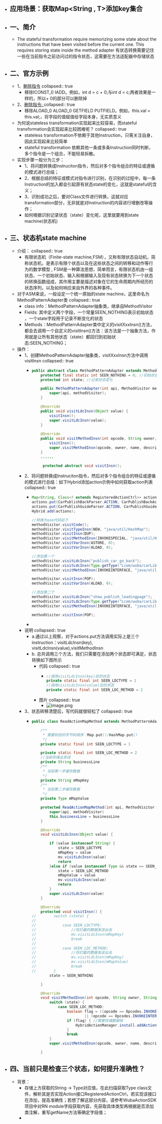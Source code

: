 - ## 应用场景：获取Map<String , T>添加key集合
- ## 一、简介
	- The stateful transformation require memorizing some state about the instructions that have been visited before the current one. This requires storing state inside the method adapter 有状态转换需要记住一些在当前指令之前访问过的指令状态，这需要在方法适配器中存储状态
- ## 二、官方示例
	- 1、[删除指令](https://www.yuque.com/mikaelzero/asm/dtooxk)
	  collapsed:: true
		- 移除ICONST_0 IADD。例如，int d = c + 0;与int d = c;两者效果是一样的，所以+ 0的部分可以删除掉
	- 2、[删除指令: ](https://www.yuque.com/mikaelzero/asm/dtooxk)
	  collapsed:: true
		- 移除ALOAD_0 ALOAD_0 GETFIELD PUTFIELD。例如，this.val = this.val;，将字段的值赋值给字段本身，无实质意义
	- 为何说stateless transformation实现起来比较容易，而stateful transformation会实现起来比较困难呢？
	  collapsed:: true
		- stateless transformation不依赖于其他Instruction，只需关注自身，因此实现起来比较简单
		- stateful transformation 依赖其他一条或多条Instruction同时判断，多个指令是一个组合，不能轻易拆散。
	- 实现步骤一般分为三步：
		- 1、将问题转换成Instruciton指令，然后对多个指令组合的特征或遵循的模式进行总结；
		- 2、根据总结的特征或模式对指令进行识别，在识别的过程中，每一条Instruction的加入都会引起原有状态state的变化，这就是stateful的含义；
		- 3、识别成功之后，要对Class文件进行转换，这就对应transformation部分，无非就是对Instruction的内容进行增删改等操作；
		- 如何根据识别记录状态（state）变化呢，这里就要用到state machine(状态机)
- ## 三、状态机state machine
	- 介绍：
	  collapsed:: true
		- 有限状态机（Finite-state machine,FSM），又称有限状态自动机，简称状态机，是表示有限个状态以及在这些状态之间的转移和动作等行为的数学模型 , FSM是一种算法思想，简单而言，有限状态机由一组状态、一个初始状态、输入和根据输入及现有状态转换为下一个状态的转换函数组成，其作用主要是描述对象在它的生命周期内所经历的状态序列，以及如何响应来自外界的各种事件。
	- 对于ASM来说，一般设定一个统一原始的state machine，这里命名为MethodPatternAdapter类
	  collapsed:: true
		- class info：MethodPatternAdapter抽象类，继承自MethodVisitor
		- Fields: 其中定义两个字段，一个常量SEEN_NOTHING表示初始状态 ，一个state字段用于记录不断变化的状态
		- Methods：MethodPatternAdapter类中定义的visitXxxInsn()方法，都会去调用一个自定义的visitInsn()方法：该方法是一个抽象方法，作用就是让所有其他状态（state）都回归到初始状态:SEEN_NOTHING；
	- 操作：
		- 1、创建MethodPatternAdapter抽象类，visitXxxInsn方法中调用visitInsn
		  collapsed:: true
			- ```java
			  public abstract class MethodPatternAdapter extends MethodVisitor {
			      protected final static int SEEN_NOTHING = 0; //初始状态
			      protected int state; //记录状态变化
			  
			      public MethodPatternAdapter(int api, MethodVisitor methodVisitor) {
			          super(api, methodVisitor);
			      }
			  
			      @Override
			      public void visitLdcInsn(Object value) {
			          visitInsn();
			          super.visitLdcInsn(value);
			      }
			      
			      @Override
			      public void visitMethodInsn(int opcode, String owner, String name, String descriptor, boolean isInterface) {
			          visitInsn();
			          super.visitMethodInsn(opcode, owner, name, descriptor, isInterface);
			      }
			      ......
			      
			       protected abstract void visitInsn();
			  ```
		- 2、将问题转换成Instruciton指令，然后对多个指令组合的特征或遵循的模式进行总结：如下Hybrid添加action示例中如何获取action列表
		  collapsed:: true
			- ```java
			  Map<String, Class<? extends RegisteredActionCtrl>> actions = new HashMap<>();
			  actions.put(CarPublishBackParser.ACTION, CarPublishBackActionCtrl.class);
			  actions.put(CarPublishGuideParser.ACTION, CarPublishGuideActionCtrl.class);
			  Hybrid.add(actions);
			  
			  //转换为asm代码如下
			  methodVisitor.visitCode();
			  methodVisitor.visitTypeInsn(NEW, "java/util/HashMap");
			  methodVisitor.visitInsn(DUP);
			  methodVisitor.visitMethodInsn(INVOKESPECIAL, "java/util/HashMap", "<init>", "()V", false);
			  methodVisitor.visitVarInsn(ASTORE, 0);
			  methodVisitor.visitVarInsn(ALOAD, 0);
			  
			  //添加第一个
			  methodVisitor.visitLdcInsn("publish_car_go_back");
			  methodVisitor.visitLdcInsn(Type.getType("Lcom/wuba/carLib/manager/CarPublishBackActionCtrl;"));
			  methodVisitor.visitMethodInsn(INVOKEINTERFACE, "java/util/Map", "put", "(Ljava/lang/Object;Ljava/lang/Object;)Ljava/lang/Object;", true);
			  
			  methodVisitor.visitInsn(POP);
			  methodVisitor.visitVarInsn(ALOAD, 0);
			  
			  //添加第二个
			  methodVisitor.visitLdcInsn("show_publish_leadingpage");
			  methodVisitor.visitLdcInsn(Type.getType("Lcom/wuba/carLib/manager/CarPublishGuideActionCtrl;"));
			  methodVisitor.visitMethodInsn(INVOKEINTERFACE, "java/util/Map", "put", "(Ljava/lang/Object;Ljava/lang/Object;)Ljava/lang/Object;", true);
			  
			  methodVisitor.visitInsn(POP);
			  ```
			-
		- 说明
		  collapsed:: true
			- a.通过以上观察，对于actions.put方法调用实际上是三个instruction：visitLdcInsn(key), visitLdcInsn(value),visitMethodInsn
			- b. 总共调用三个方法，我们只需要在添加两个状态即可满足，状态转换如下图所示
				- 代码
				  collapsed:: true
					- ```java
					  //调用visitLdcInsn(key)后的状态
					  private static final int SEEN_LDCTYPE = 1
					  //调用visitLdcInsn(value)后的状态
					  private static final int SEEN_LDC_METHOD = 2
					  ```
				- 图片
				  collapsed:: true
					- ![image.png](../assets/image_1678437874268_0.png)
		- 3、状态转移清楚后，写代码就很轻松了
		  collapsed:: true
			- ```java
			  public class ReadActionMapMethod extends MethodPatternAdapter {
			  
			      /**
			       * 需要校验的字节码顺序：Map.put()/HashMap.put()
			       */
			      private static final int SEEN_LDCTYPE = 1
			  
			      private static final int SEEN_LDC_METHOD = 2
			      //当前存储业务线
			      private String businessLine
			      /**
			       * 当前第一步缓存数据
			       */
			      private String mMapKey
			      /**
			       * 当前第二步缓存数据
			       */
			      private Type mMapValue
			  
			      protected ReadActionMapMethod(int api, MethodVisitor methodVisitor, String businessLine) {
			          super(api, methodVisitor)
			          this.businessLine = businessLine
			      }
			  
			      @Override
			      void visitLdcInsn(Object value) {
			  
			          if (value instanceof String) {
			              state = SEEN_LDCTYPE
			              mMapKey = value
			              mv.visitLdcInsn(value)
			              return
			          }else if (value instanceof Type && state == SEEN_LDCTYPE){
			              state = SEEN_LDC_METHOD
			              mMapValue = value
			              mv.visitLdcInsn(value)
			              return
			          }
			          super.visitLdcInsn(value)
			      }
			  
			      @Override
			      protected void visitInsn() {
			  //        switch (state) {
			  //
			  //            case SEEN_LDCTYPE:
			  //                //将拦截的数据发送出去
			  //                mv.visitLdcInsn(mMapKey)
			  //                break
			  //
			  //            case SEEN_LDC_METHOD:
			  //                //将拦截的数据发送出去
			  //                mv.visitLdcInsn(mMapKey)
			  //                mv.visitLdcInsn(mMapValue)
			  //                break
			  //        }
			          state = SEEN_NOTHING
			  
			      }
			  
			      @Override
			      void visitMethodInsn(int opcode, String owner, String name, String descriptor, boolean isInterface) {
			          switch (state) {
			              case SEEN_LDC_METHOD:
			                  boolean flag = ((opcode == Opcodes.INVOKEVIRTUAL && owner == "java/util/HashMap" && name == "put")
			                          || (opcode == Opcodes.INVOKEINTERFACE && owner == "java/util/Map" && name == "put"))
			                  if (flag) { //需要存储数据啦
			                      HybridActionManager.install.addAction(businessLine, mMapKey)
			                  }
			                  break
			          }
			          super.visitMethodInsn(opcode, owner, name, descriptor, isInterface)
			  
			      }
			  ```
- ## 四、当前只是检查三个状态，如何提升准确性？
	- 背景：
		- 存储上方获取的String -> Type对应值，在此扫描获取Type class文件，解析其是否实现Action接口RegisteredActionCtrl，若实现该接口在添加，提高准确性；若想了解这部分内容，请参考WubaActionSDK项目中对RN module字段获取内容，先获取具体类型再根据是否添加类注解，重写getName方法等确定字段值；
		-